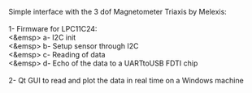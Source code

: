 Simple interface with the 3 dof Magnetometer Triaxis by Melexis: <br>
<br>
1- Firmware for LPC11C24: <br>
<&emsp> a- I2C init <br>
<&emsp> b- Setup sensor through I2C <br>
<&emsp> c- Reading of data <br>
<&emsp> d- Echo of the data to a UARTtoUSB FDTI chip <br>
      <br>
2- Qt GUI to read and plot the data in real time on a Windows machine <br>
